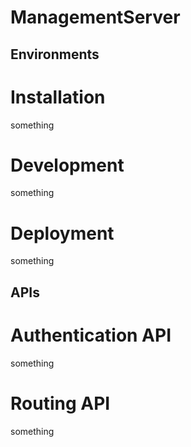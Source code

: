 # ManagementServer

## Environments

# Installation

something

# Development

something

# Deployment

something

## APIs

# Authentication API

something

# Routing API

something
